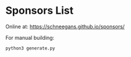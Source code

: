 # Sponsors List

Online at: https://schneegans.github.io/sponsors/

For manual building:

```bash
python3 generate.py
```
